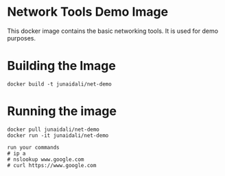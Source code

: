 # Network Tools Demo Image
This docker image contains the basic networking tools. It is used for demo purposes.

# Building the Image

```
docker build -t junaidali/net-demo
```

# Running the image

```
docker pull junaidali/net-demo
docker run -it junaidali/net-demo

run your commands
# ip a
# nslookup www.google.com
# curl https://www.google.com
```
